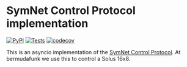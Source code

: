 # SymNet Control Protocol implementation

[![PyPI](https://img.shields.io/pypi/v/symnet-cp)](https://pypi.org/project/symnet-cp/)
[![Tests](https://github.com/chrko/python-symnet-cp/actions/workflows/tests.yml/badge.svg)](https://github.com/chrko/python-symnet-cp/actions/workflows/tests.yml)
[![codecov](https://codecov.io/gh/chrko/python-symnet-cp/branch/main/graph/badge.svg?token=hUXpLvpMJi)](https://codecov.io/gh/chrko/python-symnet-cp)

This is an asyncio implementation of the [SymNet Control Protocol](https://www.symetrix.co/repository/SymNet_cp.pdf).
At bermudafunk we use this to control a Solus 16x8.
